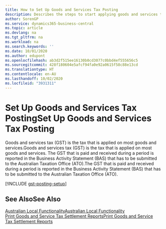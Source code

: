 ```yaml
---
title: How to Set Up Goods and Services Tax Posting
description: Describes the steps to start applying goods and services tax (GST) to goods and services.
author: SorenGP
ms.service: dynamics365-business-central
ms.topic: article
ms.devlang: na
ms.tgt_pltfrm: na
ms.workload: na
ms.search.keywords: ''
ms.date: 10/01/2020
ms.author: edupont
ms.openlocfilehash: ab3d2f515ee16130b0cd3077c0bbd4ef555656c5
ms.sourcegitcommit: 428f180604e5afcf94fa0e92a0615f58c88e13cd
ms.translationtype: HT
ms.contentlocale: en-AU
ms.lasthandoff: 10/02/2020
ms.locfileid: "3931311"
---
```

# <a name="set-up-goods-and-services-tax-posting"></a><span data-ttu-id="ac8a7-103">Set Up Goods and Services Tax Posting</span><span class="sxs-lookup"><span data-stu-id="ac8a7-103">Set Up Goods and Services Tax Posting</span></span>
<span data-ttu-id="ac8a7-104">Goods and services tax (GST) is the tax that is applied on most goods and services.</span><span class="sxs-lookup"><span data-stu-id="ac8a7-104">Goods and services tax (GST) is the tax that is applied on most goods and services.</span></span> <span data-ttu-id="ac8a7-105">The GST that is paid and received during a period is reported in the Business Activity Statement (BAS) that has to be submitted to the Australian Taxation Office (ATO).</span><span class="sxs-lookup"><span data-stu-id="ac8a7-105">The GST that is paid and received during a period is reported in the Business Activity Statement (BAS) that has to be submitted to the Australian Taxation Office (ATO).</span></span>  

[!INCLUDE [gst-posting-setup](../includes/AUNZ/gst-posting-setup.md)]

## <a name="see-also"></a><span data-ttu-id="ac8a7-106">See Also</span><span class="sxs-lookup"><span data-stu-id="ac8a7-106">See Also</span></span>

[<span data-ttu-id="ac8a7-107">Australian Local Functionality</span><span class="sxs-lookup"><span data-stu-id="ac8a7-107">Australian Local Functionality</span></span>](australia-local-functionality.md)  
[<span data-ttu-id="ac8a7-108">Print Goods and Service Tax Settlement Reports</span><span class="sxs-lookup"><span data-stu-id="ac8a7-108">Print Goods and Service Tax Settlement Reports</span></span>](how-to-print-goods-and-service-tax-settlement-reports.md)  
